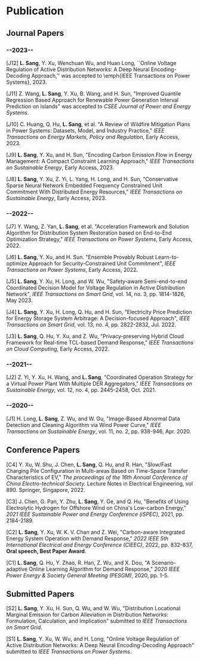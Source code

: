 # Publication

## Journal Papers

### --2023--
[J12] **L. Sang**, Y. Xu, Wenchuan Wu, and Huan Long, ``Online Voltage Regulation of Active Distribution Networks: A Deep Neural Encoding-Decoding Approach,''  was accepted to \emph{IEEE Transactions on Power Systems}, 2023.

[J11] Z. Wang, **L. Sang**, Y. Xu, B. Wang, and H. Sun, "Improved Quantile Regression Based Approach for Renewable Power Generation Interval Prediction on Islands" was accepted to *CSEE Journal of Power and Energy Systems*.

[J10] C. Huang, Q. Hu, **L. Sang**, et al. "A Review of Wildfire Mitigation Plans in Power Systems: Datasets, Model, and Industry Practice," *IEEE Transactions on Energy Markets, Policy and Regulation*, Early Access, 2023.

[J9] **L. Sang**, Y. Xu, and H. Sun, "Encoding Carbon Emission Flow in Energy Management: A Compact Constraint Learning Approach," *IEEE Transactions on Sustainable Energy*, Early Access, 2023.

[J8] **L. Sang**, Y. Xu, Z. Yi, L. Yang, H. Long, and H. Sun, "Conservative Sparse Neural Network Embedded Frequency Constrained Unit Commitment With Distributed Energy Resources," *IEEE Transactions on Sustainable Energy*, Early Access, 2023.

### --2022--

[J7] Y. Wang, Z. Yan, **L. Sang**, et al. "Acceleration Framework and Solution Algorithm for Distribution System Restoration based on End-to-End Optimization Strategy," *IEEE Transactions on Power Systems*, Early Access, 2022.

[J6] **L. Sang**, Y. Xu, and H. Sun. "Ensemble Provably Robust Learn-to-optimize Approach for Security-Constrained Unit Commitment", *IEEE Transactions on Power Systems*, Early Access, 2022.

[J5] **L. Sang**, Y. Xu, H. Long, and W. Wu, "Safety-aware Semi-end-to-end Coordinated Decision Model for Voltage Regulation in Active Distribution Network", *IEEE Transactions on Smart Grid*, vol. 14, no. 3, pp. 1814-1826, May 2023.

[J4] **L. Sang**, Y. Xu, H. Long, Q. Hu, and H. Sun, "Electricity Price Prediction for Energy Storage System Arbitrage: A Decision-focused Approach", *IEEE Transactions on Smart Grid*, vol. 13, no. 4, pp. 2822-2832, Jul. 2022.

[J3] **L. Sang**, Q. Hu, Y. Xu, and Z. Wu, "Privacy-preserving Hybrid Cloud Framework for Real-time TCL-based Demand Response," *IEEE Transactions on Cloud Computing*, Early Access, 2022.

### --2021--

[J2] Z. Yi, Y. Xu, H. Wang, and **L. Sang**, "Coordinated Operation Strategy for a Virtual Power Plant With Multiple DER Aggregators," *IEEE Transactions on Sustainable Energy*, vol. 12, no. 4, pp. 2445-2458, Oct. 2021.

### --2020--

[J1] H. Long, **L. Sang**, Z. Wu, and W. Gu, "Image-Based Abnormal Data Detection and Cleaning Algorithm via Wind Power Curve," *IEEE Transactions on Sustainable Energy*, vol. 11, no. 2, pp. 938-946, Apr. 2020.

## Conference Papers

[C4] Y. Xu, W. Shu, J. Chen, **L. Sang**, Q. Hu, and R. Han, "Slow/Fast Charging Pile Configuration in Multi-areas Based on Time-Space Transfer Characteristics of EV," *The proceedings of the 16th Annual Conference of China Electro-technical Society.* Lecture Notes in Electrical Engineering, vol 890. Springer, Singapore, 2022.

[C3] J. Chen, G. Pan, Y. Zhu, **L. Sang**, Y. Ge, and Q. Hu, "Benefits of Using Electrolytic Hydrogen for Offshore Wind on China's Low-carbon Energy," *2021 IEEE Sustainable Power and Energy Conference (iSPEC)*, 2021, pp. 2184-2189.

[C2] **L. Sang**, Y. Xu, W. K. V. Chan and Z. Wei, "Carbon-aware Integrated Energy System Operation with Demand Response," *2022 IEEE 5th International Electrical and Energy Conference (CIEEC)*, 2022, pp. 832-837, **Oral speech, Best Paper Award**.

[C1] **L. Sang**, Q. Hu, Y. Zhao, R. Han, Z. Wu, and X. Dou, "A Scenario-adaptive Online Learning Algorithm for Demand Response," *2020 IEEE Power Energy & Society General Meeting (PESGM)*, 2020, pp. 1-5.

## Submitted Papers

[S2] **L. Sang**, Y. Xu, H. Sun, Q. Wu, and W. Wu, "Distribution Locational Marginal Emission for Carbon Alleviation in Distribution Networks: Formulation, Calculation, and Implication" submitted to *IEEE Transactions on Smart Grid*.

[S1] **L. Sang**, Y. Xu, W. Wu, and H. Long, "Online Voltage Regulation of Active Distribution Networks: A Deep Neural Encoding-Decoding Approach" submitted to *IEEE Transactions on Power Systems*.

